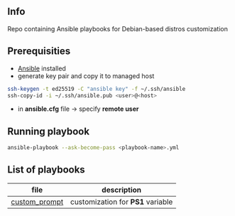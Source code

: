 ## Info
Repo containing Ansible playbooks for Debian-based distros customization 

## Prerequisities
- [Ansible](https://docs.ansible.com/ansible/latest/installation_guide/intro_installation.html) installed
- generate key pair and copy it to managed host
```sh
ssh-keygen -t ed25519 -C "ansible key" -f ~/.ssh/ansible
ssh-copy-id -i ~/.ssh/ansible.pub <user>@<host>
```
- in **ansible.cfg** file -> specify **remote user**

## Running playbook
```sh
ansible-playbook --ask-become-pass <playbook-name>.yml
```

## List of playbooks
| file | description |
| ------ | ------ |
| [custom_prompt](custom_prompt.yml) | customization for **PS1** variable |